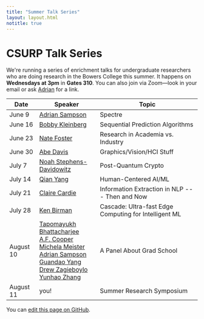 ```yaml
---
title: "Summer Talk Series"
layout: layout.html
notitle: true
---
```

# CSURP Talk Series

We're running a series of enrichment talks for undergraduate researchers who are doing research in the Bowers College this summer.
It happens on **Wednesdays at 3pm** in **Gates 310**.
You can also join via Zoom—look in your email or ask [Adrian](mailto:asampson@cs.cornell.edu) for a link.

<table>
    <thead>
        <tr>
            <th>Date</th>
            <th>Speaker</th>
            <th>Topic</th>
        </tr>
    </thead>
    <tbody>
        <tr>
            <td class="date">June 9</td>
            <td><a href="https://www.cs.cornell.edu/~asampson/">Adrian Sampson</a></td>
            <td>Spectre</td>
        </tr>
        <tr>
            <td class="date">June 16</td>
            <td><a href="https://www.cs.cornell.edu/~rdk/">Bobby Kleinberg</a></td>
            <td>Sequential Prediction Algorithms</td>
        </tr>
        <tr>
            <td class="date">June 23</td>
            <td><a href="https://www.cs.cornell.edu/~jnfoster/">Nate Foster</a></td>
            <td>Research in Academia vs. Industry</td>
        </tr>
        <tr>
            <td class="date">June 30</td>
            <td><a href="http://abedavis.com">Abe Davis</a></td>
            <td>Graphics/Vision/HCI Stuff</td>
        </tr>
        <tr>
            <td class="date">July 7</td>
            <td><a href="http://www.noahsd.com">Noah Stephens-Davidowitz</a></td>
            <td>Post-Quantum Crypto</td>
        </tr>
        <tr>
            <td class="date">July 14</td>
            <td><a href="https://yangqian.myportfolio.com">Qian Yang</a></td>
            <td>Human-Centered AI/ML</td>
        </tr>
        <tr>
            <td class="date">July 21</td>
            <td><a href="https://www.cs.cornell.edu/home/cardie/">Claire Cardie</a></td>
            <td>Information Extraction in NLP --- Then and Now</td>
        </tr>
        <tr>
            <td class="date">July 28</td>
            <td><a href="http://www.cs.cornell.edu/ken">Ken Birman</a></td>
            <td>Cascade: Ultra-fast Edge Computing for Intelligent ML</td>
        </tr>
        <tr>
            <td class="date">August 10</td>
            <td>
                <a href="https://sites.google.com/site/tapomayukh">Tapomayukh Bhattacharjee</a><br>
                <a href="https://cacioepe.pe">A.F. Cooper</a><br>
                <a href="https://michela-meister.github.io">Michela Meister</a><br>
                <a href="https://www.cs.cornell.edu/~asampson/">Adrian Sampson</a><br>
                <a href="https://www.guandaoyang.com">Guandao Yang</a><br>
                <a href="https://www.cs.cornell.edu/~dzag/">Drew Zagieboylo</a><br>
                <a href="https://dolobyte.net">Yunhao Zhang</a>
            </td>
            <td>A Panel About Grad School</td>
        </tr>
        <tr>
            <td class="date">August 11</td>
            <td>you!</td>
            <td>Summer Research Symposium</td>
        </tr>
    </tbody>
</table>

You can [edit this page on GitHub](https://github.com/cucapra/capra-public/edit/master/src/summer2021.md).
